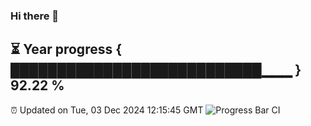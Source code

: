 ### Hi there 👋
⏳ Year progress { ███████████████████████████▁▁▁ } 92.22 %
---
⏰ Updated on Tue, 03 Dec 2024 12:15:45 GMT
![Progress Bar CI](https://github.com/Moyi321/Moyi321/workflows/Progress%20Bar%20CI/badge.svg)
